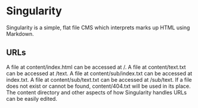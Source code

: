 # Singularity

Singularity is a simple, flat file CMS which interprets marks up HTML using Markdown.

## URLs

A file at content/index.html can be accessed at /. A file at content/text.txt can be accessed at /text. A file at content/sub/index.txt can be accessed at index.txt. A file at content/sub/text.txt can be accessed at /sub/text. If a file does not exist or cannot be found, content/404.txt will be used in its place. The content directory and other aspects of how Singularity handles URLs can be easily edited.